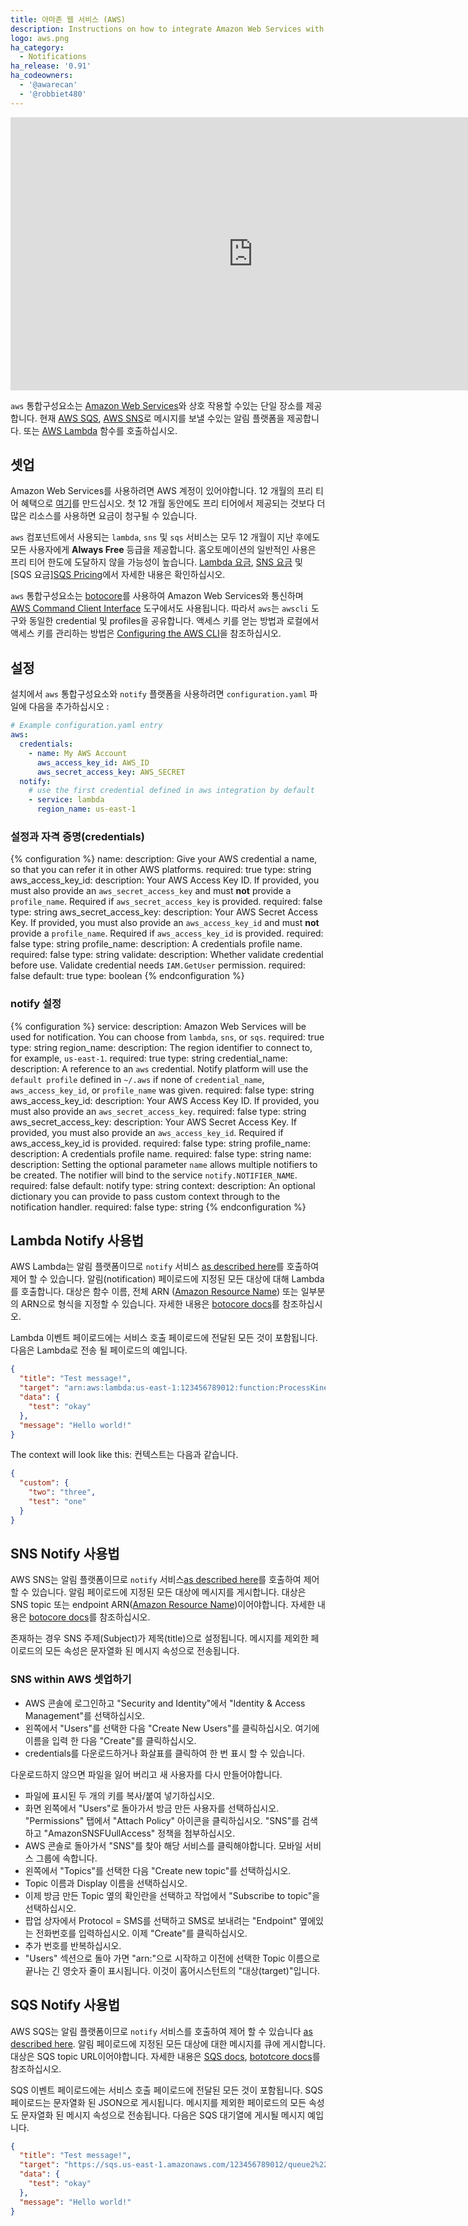 ```yaml
---
title: 아마존 웹 서비스 (AWS)
description: Instructions on how to integrate Amazon Web Services with Home Assistant.
logo: aws.png
ha_category:
  - Notifications
ha_release: '0.91'
ha_codeowners:
  - '@awarecan'
  - '@robbiet480'
---
```


<div class='videoWrapper'>
<iframe width="776" height="437" src="https://www.youtube.com/embed/C_JTPwKuLX0" frameborder="0" allow="accelerometer; autoplay; encrypted-media; gyroscope; picture-in-picture" allowfullscreen></iframe>
</div>

`aws` 통합구성요소는 [Amazon Web Services](https://aws.amazon.com/)와 상호 작용할 수있는 단일 장소를 제공합니다. 현재 [AWS SQS](https://aws.amazon.com/sqs/), [AWS SNS](https://aws.amazon.com/sns/)로 메시지를 보낼 수있는 알림 플랫폼을 제공합니다. 또는 [AWS Lambda](https://aws.amazon.com/lambda/) 함수를 호출하십시오.

## 셋업

Amazon Web Services를 사용하려면 AWS 계정이 있어야합니다. 12 개월의 프리 티어 혜택으로 [여기](https://aws.amazon.com/free/)를 만드십시오. 첫 12 개월 동안에도 프리 티어에서 제공되는 것보다 더 많은 리소스를 사용하면 요금이 청구될 수 있습니다.

`aws` 컴포넌트에서 사용되는 `lambda`, `sns` 및 `sqs` 서비스는 모두 12 개월이 지난 후에도 모든 사용자에게 **Always Free** 등급을 제공합니다. 홈오토메이션의 일반적인 사용은 프리 티어 한도에 도달하지 않을 가능성이 높습니다. [Lambda 요금](https://aws.amazon.com/lambda/pricing/), [SNS 요금](https://aws.amazon.com/sns/pricing/) 및 [SQS 요금][SQS Pricing](https://aws.amazon.com/sqs/pricing/)에서 자세한 내용은 확인하십시오. 

`aws` 통합구성요소는 [botocore](https://botocore.amazonaws.com/v1/documentation/api/latest/index.html)를 사용하여 Amazon Web Services와 통신하며 [AWS Command Client Interface](https://aws.amazon.com/cli/) 도구에서도 사용됩니다. 따라서 `aws`는 `awscli` 도구와 동일한 credential 및 profiles을 공유합니다. 액세스 키를 얻는 방법과 로컬에서 액세스 키를 관리하는 방법은 [Configuring the AWS CLI](https://docs.aws.amazon.com/cli/latest/userguide/cli-chap-configure.html)을 참조하십시오.  

## 설정

설치에서 `aws` 통합구성요소와 `notify` 플랫폼을 사용하려면 `configuration.yaml` 파일에 다음을 추가하십시오 :

```yaml
# Example configuration.yaml entry
aws:
  credentials:
    - name: My AWS Account
      aws_access_key_id: AWS_ID
      aws_secret_access_key: AWS_SECRET
  notify:
    # use the first credential defined in aws integration by default
    - service: lambda
      region_name: us-east-1
```

### 설정과 자격 증명(credentials)

{% configuration %}
name:
  description: Give your AWS credential a name, so that you can refer it in other AWS platforms.
  required: true
  type: string
aws_access_key_id:
  description: Your AWS Access Key ID. If provided, you must also provide an `aws_secret_access_key` and must **not** provide a `profile_name`. Required if `aws_secret_access_key` is provided.
  required: false
  type: string
aws_secret_access_key:
  description: Your AWS Secret Access Key. If provided, you must also provide an `aws_access_key_id` and must **not** provide a `profile_name`. Required if `aws_access_key_id` is provided.
  required: false
  type: string
profile_name:
  description: A credentials profile name.
  required: false
  type: string
validate:
  description: Whether validate credential before use. Validate credential needs `IAM.GetUser` permission.
  required: false
  default: true
  type: boolean
{% endconfiguration %}

### notify 설정

{% configuration %}
service:
  description: Amazon Web Services will be used for notification. You can choose from `lambda`, `sns`, or `sqs`.
  required: true
  type: string
region_name:
  description: The region identifier to connect to, for example, `us-east-1`.
  required: true
  type: string
credential_name:
  description: A reference to an `aws` credential. Notify platform will use the `default profile` defined in `~/.aws` if none of `credential_name`, `aws_access_key_id`, or `profile_name` was given.
  required: false
  type: string
aws_access_key_id:
  description: Your AWS Access Key ID. If provided, you must also provide an `aws_secret_access_key`.
  required: false
  type: string
aws_secret_access_key:
  description: Your AWS Secret Access Key. If provided, you must also provide an `aws_access_key_id`. Required if aws_access_key_id is provided.
  required: false
  type: string
profile_name:
  description: A credentials profile name.
  required: false
  type: string
name:
  description: Setting the optional parameter `name` allows multiple notifiers to be created. The notifier will bind to the service `notify.NOTIFIER_NAME`.
  required: false
  default: notify
  type: string
context:
  description: An optional dictionary you can provide to pass custom context through to the notification handler.
  required: false
  type: string
{% endconfiguration %}

## Lambda Notify 사용법

AWS Lambda는 알림 플랫폼이므로 `notify` 서비스 [as described here](/integrations/notify/)를 호출하여 제어 할 수 있습니다. 알림(notification) 페이로드에 지정된 모든 대상에 대해 Lambda를 호출합니다. 대상은 함수 이름, 전체 ARN ([Amazon Resource Name](https://docs.aws.amazon.com/general/latest/gr/aws-arns-and-namespaces.html)) 또는 일부분의 ARN으로 형식을 지정할 수 있습니다. 자세한 내용은 [botocore docs](https://botocore.amazonaws.com/v1/documentation/api/latest/reference/services/lambda.html#Lambda.Client.invoke)를 참조하십시오.

Lambda 이벤트 페이로드에는 서비스 호출 페이로드에 전달된 모든 것이 포함됩니다. 다음은 Lambda로 전송 될 페이로드의 예입니다.

```json
{
  "title": "Test message!",
  "target": "arn:aws:lambda:us-east-1:123456789012:function:ProcessKinesisRecords",
  "data": {
    "test": "okay"
  },
  "message": "Hello world!"
}
```

The context will look like this:
컨텍스트는 다음과 같습니다.

```json
{
  "custom": {
    "two": "three",
    "test": "one"
  }
}
```

## SNS Notify 사용법

AWS SNS는 알림 플랫폼이므로 `notify` 서비스[as described here](/integrations/notify/)를 호출하여 제어 할 수 있습니다. 알림 페이로드에 지정된 모든 대상에 메시지를 게시합니다. 대상은 SNS topic 또는 endpoint ARN([Amazon Resource Name](https://docs.aws.amazon.com/general/latest/gr/aws-arns-and-namespaces.html))이어야합니다. 자세한 내용은 [botocore docs](https://botocore.amazonaws.com/v1/documentation/api/latest/reference/services/sns.html#SNS.Client.publish)를 참조하십시오.

존재하는 경우 SNS 주제(Subject)가 제목(title)으로 설정됩니다. 메시지를 제외한 페이로드의 모든 속성은 문자열화 된 메시지 속성으로 전송됩니다.

### SNS within AWS 셋업하기

- AWS 콘솔에 로그인하고 "Security and Identity"에서 "Identity & Access Management"를 선택하십시오.
- 왼쪽에서 "Users"를 선택한 다음 "Create New Users"를 클릭하십시오. 여기에 이름을 입력 한 다음 "Create"를 클릭하십시오.
- credentials를 다운로드하거나 화살표를 클릭하여 한 번 표시 할 수 있습니다.

<div class='note warning'>
다운로드하지 않으면 파일을 잃어 버리고 새 사용자를 다시 만들어야합니다.
</div>

- 파일에 표시된 두 개의 키를 복사/붙여 넣기하십시오. 
- 화면 왼쪽에서 "Users"로 돌아가서 방금 만든 사용자를 선택하십시오. "Permissions" 탭에서 "Attach Policy" 아이콘을 클릭하십시오. "SNS"를 검색하고 "AmazonSNSFUullAccess" 정책을 첨부하십시오.
- AWS 콘솔로 돌아가서 "SNS"를 찾아 해당 서비스를 클릭해야합니다. 모바일 서비스 그룹에 속합니다.
- 왼쪽에서 "Topics"를 선택한 다음 "Create new topic"를 선택하십시오.
- Topic 이름과 Display 이름을 선택하십시오.
- 이제 방금 만든 Topic 옆의 확인란을 선택하고 작업에서 "Subscribe to topic"을 선택하십시오.
- 팝업 상자에서 Protocol = SMS를 선택하고 SMS로 보내려는 "Endpoint" 옆에있는 전화번호를 입력하십시오. 이제 "Create"를 클릭하십시오.
- 추가 번호를 반복하십시오.
- "Users" 섹션으로 돌아 가면 "arn:"으로 시작하고 이전에 선택한 Topic 이름으로 끝나는 긴 영숫자 줄이 표시됩니다. 이것이 홈어시스턴트의 "대상(target)"입니다.

## SQS Notify 사용법

AWS SQS는 알림 플랫폼이므로 `notify` 서비스를 호출하여 제어 할 수 있습니다 [as described here](/integrations/notify/). 알림 페이로드에 지정된 모든 대상에 대한 메시지를 큐에 게시합니다. 대상은 SQS topic URL이어야합니다. 자세한 내용은 [SQS docs](https://docs.aws.amazon.com/AWSSimpleQueueService/latest/SQSDeveloperGuide/ImportantIdentifiers.html),  [bototcore docs](https://botocore.amazonaws.com/v1/documentation/api/latest/reference/services/sqs.html#SQS.Client.send_message)를 참조하십시오.

SQS 이벤트 페이로드에는 서비스 호출 페이로드에 전달된 모든 것이 포함됩니다. SQS 페이로드는 문자열화 된 JSON으로 게시됩니다. 메시지를 제외한 페이로드의 모든 속성도 문자열화 된 메시지 속성으로 전송됩니다. 다음은 SQS 대기열에 게시될 메시지 예입니다.

```json
{
  "title": "Test message!",
  "target": "https://sqs.us-east-1.amazonaws.com/123456789012/queue2%22",
  "data": {
    "test": "okay"
  },
  "message": "Hello world!"
}
```
